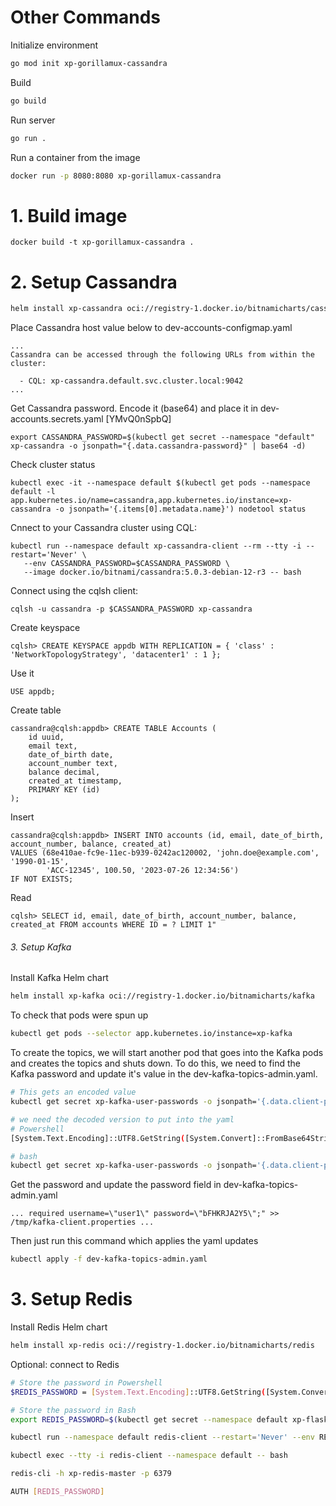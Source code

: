 # Other Commands

Initialize environment

```sh
go mod init xp-gorillamux-cassandra
```

Build

```sh
go build
```

Run server

```sh
go run .
```

Run a container from the image

```sh
docker run -p 8080:8080 xp-gorillamux-cassandra
```

# 1. Build image

```
docker build -t xp-gorillamux-cassandra .
```

# 2. Setup Cassandra

```sh
helm install xp-cassandra oci://registry-1.docker.io/bitnamicharts/cassandra
```

Place Cassandra host value below to dev-accounts-configmap.yaml

```
...
Cassandra can be accessed through the following URLs from within the cluster:

  - CQL: xp-cassandra.default.svc.cluster.local:9042
...
```

Get Cassandra password. Encode it (base64) and place it in dev-accounts.secrets.yaml [YMvQ0nSpbQ]

```
export CASSANDRA_PASSWORD=$(kubectl get secret --namespace "default" xp-cassandra -o jsonpath="{.data.cassandra-password}" | base64 -d)
```

Check cluster status

```
kubectl exec -it --namespace default $(kubectl get pods --namespace default -l app.kubernetes.io/name=cassandra,app.kubernetes.io/instance=xp-cassandra -o jsonpath='{.items[0].metadata.name}') nodetool status
```

Cnnect to your Cassandra cluster using CQL:

```
kubectl run --namespace default xp-cassandra-client --rm --tty -i --restart='Never' \
   --env CASSANDRA_PASSWORD=$CASSANDRA_PASSWORD \
   --image docker.io/bitnami/cassandra:5.0.3-debian-12-r3 -- bash
```

Connect using the cqlsh client:

```
cqlsh -u cassandra -p $CASSANDRA_PASSWORD xp-cassandra
```

Create keyspace

```
cqlsh> CREATE KEYSPACE appdb WITH REPLICATION = { 'class' : 'NetworkTopologyStrategy', 'datacenter1' : 1 };
```

Use it

```
USE appdb;
```

Create table

```
cassandra@cqlsh:appdb> CREATE TABLE Accounts (
    id uuid,             
    email text,          
    date_of_birth date,   
    account_number text,  
    balance decimal,      
    created_at timestamp, 
    PRIMARY KEY (id)   
);
```

Insert

```
cassandra@cqlsh:appdb> INSERT INTO accounts (id, email, date_of_birth, account_number, balance, created_at)
VALUES (68e410ae-fc9e-11ec-b939-0242ac120002, 'john.doe@example.com', '1990-01-15',
        'ACC-12345', 100.50, '2023-07-26 12:34:56')
IF NOT EXISTS;
```

Read

```
cqlsh> SELECT id, email, date_of_birth, account_number, balance, created_at FROM accounts WHERE ID = ? LIMIT 1"
```

###### 3. Setup Kafka

Install Kafka Helm chart

```sh
helm install xp-kafka oci://registry-1.docker.io/bitnamicharts/kafka
```

To check that pods were spun up

```sh
kubectl get pods --selector app.kubernetes.io/instance=xp-kafka
```

To create the topics, we will start another pod that goes into the Kafka pods and creates the topics and shuts down. To do this, we need to find the Kafka password and update it's value in the dev-kafka-topics-admin.yaml. 

```sh
# This gets an encoded value
kubectl get secret xp-kafka-user-passwords -o jsonpath='{.data.client-passwords}'

# we need the decoded version to put into the yaml
# Powershell
[System.Text.Encoding]::UTF8.GetString([System.Convert]::FromBase64String((kubectl get secret xp-kafka-user-passwords -o jsonpath='{.data.client-passwords}')))

# bash
kubectl get secret xp-kafka-user-passwords -o jsonpath='{.data.client-passwords}' | base64 -d
```

Get the password and update the password field in dev-kafka-topics-admin.yaml

```
... required username=\"user1\" password=\"bFHKRJA2Y5\";" >> /tmp/kafka-client.properties ...
```

Then just run this command which applies the yaml updates

```sh
kubectl apply -f dev-kafka-topics-admin.yaml
```

# 3. Setup Redis

Install Redis Helm chart

```sh
helm install xp-redis oci://registry-1.docker.io/bitnamicharts/redis
```

Optional: connect to Redis

```sh
# Store the password in Powershell
$REDIS_PASSWORD = [System.Text.Encoding]::UTF8.GetString([System.Convert]::FromBase64String((kubectl get secret --namespace default xp-flask-postgres-redis -o jsonpath="{.data.redis-password}")))

# Store the password in Bash
export REDIS_PASSWORD=$(kubectl get secret --namespace default xp-flask-postgres-redis -o jsonpath="{.data.redis-password}" | base64 -d)

kubectl run --namespace default redis-client --restart='Never' --env REDIS_PASSWORD=$REDIS_PASSWORD  --image docker.io/bitnami/redis:7.4.2-debian-12-r4 --command -- sleep infinity

kubectl exec --tty -i redis-client --namespace default -- bash

redis-cli -h xp-redis-master -p 6379

AUTH [REDIS_PASSWORD]
```